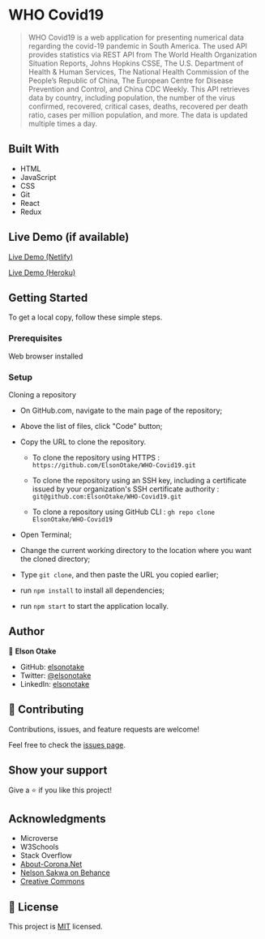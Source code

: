# WHO Covid19

>WHO Covid19 is a web application for presenting numerical data regarding the covid-19 pandemic in South America. The used API provides statistics via REST API from The World Health Organization Situation Reports, Johns Hopkins CSSE, The U.S. Department of Health & Human Services, The National Health Commission of the People’s Republic of China, The European Centre for Disease Prevention and Control, and China CDC Weekly. This API retrieves data by country, including population, the number of the virus confirmed, recovered, critical cases, deaths, recovered per death ratio, cases per million population, and more. The data is updated multiple times a day.


## Built With

- HTML
- JavaScript
- CSS
- Git
- React
- Redux


## Live Demo (if available)

[Live Demo (Netlify)](https://elsonotake-who-covid19.netlify.app)

[Live Demo (Heroku)](https://elsonotake-who-covid19.herokuapp.com/)


## Getting Started

To get a local copy, follow these simple steps.

### Prerequisites

Web browser installed

### Setup

Cloning a repository

- On GitHub.com, navigate to the main page of the repository;

- Above the list of files, click "Code" button;

- Copy the URL to clone the repository. 

  - To clone the repository using HTTPS : `https://github.com/ElsonOtake/WHO-Covid19.git`

  - To clone the repository using an SSH key, including a certificate issued by your organization's SSH certificate authority : `git@github.com:ElsonOtake/WHO-Covid19.git`

  - To clone a repository using GitHub CLI : `gh repo clone ElsonOtake/WHO-Covid19`

- Open Terminal;

- Change the current working directory to the location where you want the cloned directory;

- Type `git clone`, and then paste the URL you copied earlier;

- run `npm install` to install all dependencies;

- run `npm start` to start the application locally.


## Author

👤 **Elson Otake**

- GitHub: [elsonotake](https://github.com/elsonotake)
- Twitter: [@elsonotake](https://twitter.com/elsonotake)
- LinkedIn: [elsonotake](https://linkedin.com/in/elsonotake)


## 🤝 Contributing

Contributions, issues, and feature requests are welcome!

Feel free to check the [issues page](../../issues/).


## Show your support

Give a ⭐️ if you like this project!


## Acknowledgments

- Microverse
- W3Schools
- Stack Overflow
- [About-Corona.Net](https://about-corona.net/)
- [Nelson Sakwa on Behance](https://www.behance.net/sakwadesignstudio)
- [Creative Commons](https://creativecommons.org/licenses/by-nc/4.0/)


## 📝 License

This project is [MIT](https://github.com/ElsonOtake/) licensed.
